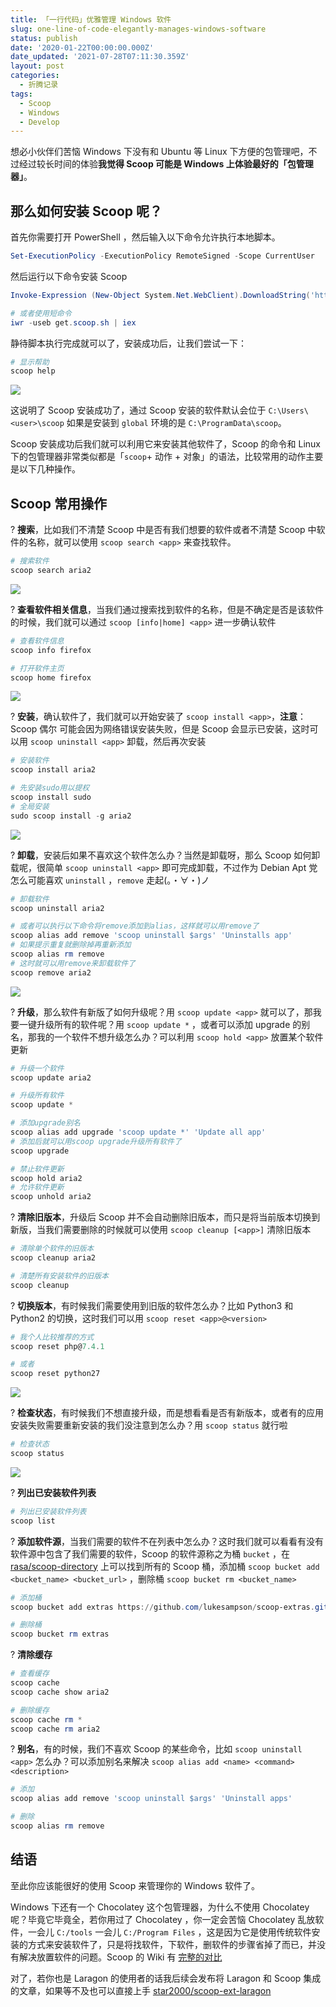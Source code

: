 ```yaml
---
title: 「一行代码」优雅管理 Windows 软件
slug: one-line-of-code-elegantly-manages-windows-software
status: publish
date: '2020-01-22T00:00:00.000Z'
date_updated: '2021-07-28T07:11:30.359Z'
layout: post
categories:
  - 折腾记录
tags:
  - Scoop
  - Windows
  - Develop
---
```

想必小伙伴们苦恼 Windows 下没有和 Ubuntu 等 Linux 下方便的包管理吧，不过经过较长时间的体验**我觉得 Scoop 可能是 Windows 上体验最好的「包管理器」**。

## 那么如何安装 Scoop 呢？

首先你需要打开 PowerShell ，然后输入以下命令允许执行本地脚本。

```powershell
Set-ExecutionPolicy -ExecutionPolicy RemoteSigned -Scope CurrentUser
```

然后运行以下命令安装 Scoop

```powershell
Invoke-Expression (New-Object System.Net.WebClient).DownloadString('https://get.scoop.sh')

# 或者使用短命令
iwr -useb get.scoop.sh | iex
```

静待脚本执行完成就可以了，安装成功后，让我们尝试一下：

```powershell
# 显示帮助
scoop help
```

![](af78c7ba-7e0e-4982-9555-b114318a0581.jpg)

这说明了 Scoop 安装成功了，通过 Scoop 安装的软件默认会位于 `C:\Users\<user>\scoop` 如果是安装到 `global` 环境的是 `C:\ProgramData\scoop`。

Scoop 安装成功后我们就可以利用它来安装其他软件了，Scoop 的命令和 Linux 下的包管理器非常类似都是「`scoop`+ 动作 + 对象」的语法，比较常用的动作主要是以下几种操作。

## Scoop 常用操作

? **搜索**，比如我们不清楚 Scoop 中是否有我们想要的软件或者不清楚 Scoop 中软件的名称，就可以使用 `scoop search <app>` 来查找软件。

```powershell
# 搜索软件
scoop search aria2
```

![](648799f7-6103-4319-98aa-9d411540506c.jpg)

? **查看软件相关信息**，当我们通过搜索找到软件的名称，但是不确定是否是该软件的时候，我们就可以通过 `scoop [info|home] <app>` 进一步确认软件

```powershell
# 查看软件信息
scoop info firefox

# 打开软件主页
scoop home firefox
```

![](a9d45940-73cf-42aa-8781-7e65eb5dc6a6.jpg)

? **安装**，确认软件了，我们就可以开始安装了 `scoop install <app>`，**注意**：Scoop 偶尔 可能会因为网络错误安装失败，但是 Scoop 会显示已安装，这时可以用 `scoop uninstall <app>` 卸载，然后再次安装

```powershell
# 安装软件
scoop install aria2

# 先安装sudo用以提权
scoop install sudo
# 全局安装
sudo scoop install -g aria2
```

![](d8a55841-0bd4-4c4f-99de-8a763296afdf.jpg)

? **卸载**，安装后如果不喜欢这个软件怎么办？当然是卸载呀，那么 Scoop 如何卸载呢，很简单 `scoop uninstall <app>` 即可完成卸载，不过作为 Debian Apt 党怎么可能喜欢 `uninstall` ，`remove` 走起(。・∀・)ノ

```powershell
# 卸载软件
scoop uninstall aria2

# 或者可以执行以下命令将remove添加到alias，这样就可以用remove了
scoop alias add remove 'scoop uninstall $args' 'Uninstalls app'
# 如果提示重复就删除掉再重新添加
scoop alias rm remove
# 这时就可以用remove来卸载软件了
scoop remove aria2
```

![](ae417e5c-40eb-4401-a84f-43cc6db8c392.jpg)

? **升级**，那么软件有新版了如何升级呢？用 `scoop update <app>` 就可以了，那我要一键升级所有的软件呢？用 `scoop update *` ，或者可以添加 upgrade 的别名，那我的一个软件不想升级怎么办？可以利用 `scoop hold <app>` 放置某个软件更新

```powershell
# 升级一个软件
scoop update aria2

# 升级所有软件
scoop update *

# 添加upgrade别名
scoop alias add upgrade 'scoop update *' 'Update all app'
# 添加后就可以用scoop upgrade升级所有软件了
scoop upgrade

# 禁止软件更新
scoop hold aria2
# 允许软件更新
scoop unhold aria2
```

? **清除旧版本**，升级后 Scoop 并不会自动删除旧版本，而只是将当前版本切换到新版，当我们需要删除的时候就可以使用 `scoop cleanup [<app>]` 清除旧版本

```powershell
# 清除单个软件的旧版本
scoop cleanup aria2

# 清楚所有安装软件的旧版本
scoop cleanup
```

? **切换版本**，有时候我们需要使用到旧版的软件怎么办？比如 Python3 和 Python2 的切换，这时我们可以用 `scoop reset <app>@<version>`

```powershell
# 我个人比较推荐的方式
scoop reset php@7.4.1

# 或者
scoop reset python27
```

![](82d8dfbf-919f-4f94-8e3d-09ec3dc24c5b.jpg)

? **检查状态**，有时候我们不想直接升级，而是想看看是否有新版本，或者有的应用安装失败需要重新安装的我们没注意到怎么办？用 `scoop status` 就行啦

```powershell
# 检查状态
scoop status
```

![](10e48691-4213-40bc-be25-490c3ad8f2a8.jpg)

? **列出已安装软件列表**

```powershell
# 列出已安装软件列表
scoop list
```

? **添加软件源**，当我们需要的软件不在列表中怎么办？这时我们就可以看看有没有软件源中包含了我们需要的软件，Scoop 的软件源称之为桶 `bucket` ，在 [rasa/scoop-directory](https://github.com/rasa/scoop-directory) 上可以找到所有的 Scoop 桶，添加桶 `scoop bucket add <bucket_name> <bucket_url>` ，删除桶 `scoop bucket rm <bucket_name>`

```powershell
# 添加桶
scoop bucket add extras https://github.com/lukesampson/scoop-extras.git

# 删除桶
scoop bucket rm extras
```

? **清除缓存**

```powershell
# 查看缓存
scoop cache
scoop cache show aria2

# 删除缓存
scoop cache rm *
scoop cache rm aria2
```

? **别名**，有的时候，我们不喜欢 Scoop 的某些命令，比如 `scoop uninstall <app>` 怎么办？可以添加别名来解决 `scoop alias add <name> <command> <description>`

```powershell
# 添加
scoop alias add remove 'scoop uninstall $args' 'Uninstall apps'

# 删除
scoop alias rm remove
```

## 结语

至此你应该能很好的使用 Scoop 来管理你的 Windows 软件了。

Windows 下还有一个 Chocolatey 这个包管理器，为什么不使用 Chocolatey 呢？毕竟它毕竟全，若你用过了 Chocolatey ，你一定会苦恼 Chocolatey 乱放软件，一会儿 `C:/tools` 一会儿 `C:/Program Files` ，这是因为它是使用传统软件安装的方式来安装软件了，只是将找软件，下软件，删软件的步骤省掉了而已，并没有解决放置软件的问题。Scoop 的 Wiki 有 [完整的对比](https://github.com/lukesampson/scoop/wiki/Chocolatey-Comparison)

对了，若你也是 Laragon 的使用者的话我后续会发布将 Laragon 和 Scoop 集成的文章，如果等不及也可以直接上手 [star2000/scoop-ext-laragon](https://github.com/star2000/scoop-ext-laragon)
